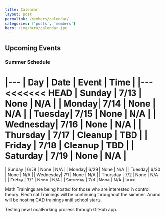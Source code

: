 ```yaml
---
title: Calendar
layout: post
permalink: /members/calendar/
categories: ['posts', 'members']
hero: /img/hero/calendar.jpg
---
```


## Upcoming Events

### Summer Schedule


|---
| Day | Date | Event    | Time |
|---
<<<<<<< HEAD
| Sunday | 7/13 | None | N/A |
| Monday| 7/14 | None | N/A |
| Tuesday| 7/15 | None | N/A |
| Wednesday| 7/16 | None | N/A |
| Thursday | 7/17 | Cleanup | TBD |
| Friday | 7/18 | Cleanup | TBD |
| Saturday | 7/19 | None | N/A |
=======
| Sunday | 6/28 | None | N/A |
| Monday| 6/29 | None | N/A |
| Tuesday| 6/30 | None | N/A |
| Wednesday| 7/1 | None | N/A |
| Thursday | 7/2 | None | N/A |
| Friday | 7/3 | None | N/A |
| Saturday | 7/4 | None | N/A |
|===

Math Trainings are being hosted for those who are interested in control theory.
Electrical Trainings will be continuing throughout the summer.
Anand will be hosting CAD trainings until school starts.

Testing new LocalForking process through GitHub app.
